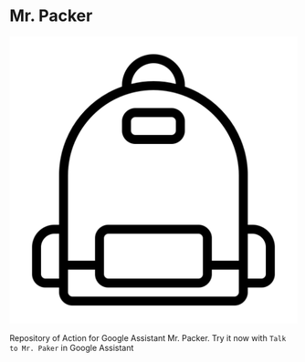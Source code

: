 # Mr. Packer
![Logo][logo]

[logo]: /icon.png "Mr Packer"

Repository of Action for Google Assistant Mr. Packer.
Try it now with `Talk to Mr. Paker` in Google Assistant